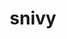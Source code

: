 ---
id: 495
title: snivy
types: [grass]
image: https://raw.githubusercontent.com/PokeAPI/sprites/master/sprites/pokemon/495.png
---
